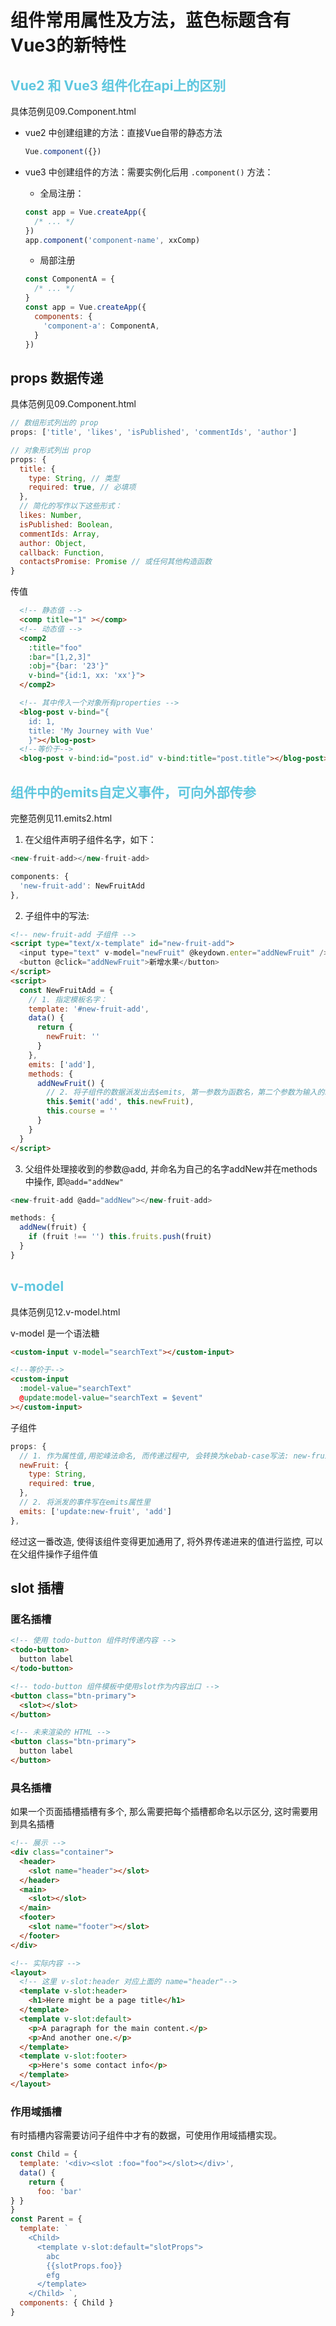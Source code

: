 # 组件常用属性及方法，蓝色标题含有Vue3的新特性

## <font color="#5FC7DF">Vue2 和 Vue3 组件化在api上的区别</font>
具体范例见09.Component.html

- vue2 中创建组建的方法：直接Vue自带的静态方法
  ```js
  Vue.component({})
  ```  

- vue3 中创建组件的方法：需要实例化后用 `.component()` 方法：   
  - 全局注册：
  ```js
  const app = Vue.createApp({
    /* ... */
  })
  app.component('component-name', xxComp)
  ```

  - 局部注册
  ```js
  const ComponentA = {
    /* ... */
  }
  const app = Vue.createApp({
    components: {
      'component-a': ComponentA,
    } 
  })
  ```

## props 数据传递
具体范例见09.Component.html

```js
// 数组形式列出的 prop
props: ['title', 'likes', 'isPublished', 'commentIds', 'author']

// 对象形式列出 prop  
props: {
  title: {
    type: String, // 类型
    required: true, // 必填项
  },
  // 简化的写作以下这些形式：
  likes: Number, 
  isPublished: Boolean,
  commentIds: Array,
  author: Object,
  callback: Function,
  contactsPromise: Promise // 或任何其他构造函数
}
```

传值

```html
  <!-- 静态值 -->
  <comp title="1" ></comp>
  <!-- 动态值 -->
  <comp2 
    :title="foo"
    :bar="[1,2,3]" 
    :obj="{bar: '23'}" 
    v-bind="{id:1, xx: 'xx'}">
  </comp2>

  <!-- 其中传入一个对象所有properties -->
  <blog-post v-bind="{
    id: 1,
    title: 'My Journey with Vue'
    }"></blog-post>
  <!--等价于-->
  <blog-post v-bind:id="post.id" v-bind:title="post.title"></blog-post>
```

## <font color="#5FC7DF">组件中的emits自定义事件，可向外部传参</font>
完整范例见11.emits2.html

1. 在父组件声明子组件名字，如下：
```js
<new-fruit-add></new-fruit-add>

components: {
  'new-fruit-add': NewFruitAdd
},
```

2. 子组件中的写法:
```html
<!-- new-fruit-add 子组件 -->
<script type="text/x-template" id="new-fruit-add">
  <input type="text" v-model="newFruit" @keydown.enter="addNewFruit" />
  <button @click="addNewFruit">新增水果</button>
</script>
<script>
  const NewFruitAdd = {
    // 1. 指定模板名字：
    template: '#new-fruit-add',
    data() {
      return {
        newFruit: ''
      }
    },
    emits: ['add'],
    methods: {
      addNewFruit() {
        // 2. 将子组件的数据派发出去$emits, 第一参数为函数名，第二个参数为输入的水果名：
        this.$emit('add', this.newFruit),
        this.course = ''
      }
    }
  }
</script>
```

3. 父组件处理接收到的参数@add, 并命名为自己的名字addNew并在methods中操作, 即`@add="addNew"`
  ```js
  <new-fruit-add @add="addNew"></new-fruit-add>

  methods: {
    addNew(fruit) {
      if (fruit !== '') this.fruits.push(fruit)
    }
  }
  ```

## <font color="#5FC7DF">v-model</font>
具体范例见12.v-model.html

v-model 是一个语法糖
```html
<custom-input v-model="searchText"></custom-input>

<!--等价于--> 
<custom-input
  :model-value="searchText"
  @update:model-value="searchText = $event"
></custom-input>
```

子组件
```js
props: {
  // 1. 作为属性值,用驼峰法命名, 而传递过程中, 会转换为kebab-case写法: new-fruit
  newFruit: {
    type: String,
    required: true,
  },
  // 2. 将派发的事件写在emits属性里
  emits: ['update:new-fruit', 'add']
},
```

经过这一番改造, 使得该组件变得更加通用了, 将外界传递进来的值进行监控, 可以在父组件操作子组件值


## slot 插槽

### 匿名插槽
```html
<!-- 使用 todo-button 组件时传递内容 -->
<todo-button>
  button label
</todo-button>

<!-- todo-button 组件模板中使用slot作为内容出口 --> 
<button class="btn-primary">
  <slot></slot>
</button>

<!-- 未来渲染的 HTML --> 
<button class="btn-primary">
  button label
</button>
```
### 具名插槽

如果一个页面插槽插槽有多个, 那么需要把每个插槽都命名以示区分, 这时需要用到具名插槽

```html
<!-- 展示 -->
<div class="container">
  <header>
    <slot name="header"></slot>
  </header>
  <main>
    <slot></slot>
  </main>
  <footer>
    <slot name="footer"></slot>
  </footer>
</div>

<!-- 实际内容 -->
<layout>
  <!-- 这里 v-slot:header 对应上面的 name="header"-->
  <template v-slot:header>
    <h1>Here might be a page title</h1>
  </template>
  <template v-slot:default>
    <p>A paragraph for the main content.</p>
    <p>And another one.</p>
  </template>
  <template v-slot:footer>
    <p>Here's some contact info</p>
  </template>
</layout>
```

### 作用域插槽

有时插槽内容需要访问子组件中才有的数据，可使用作用域插槽实现。

```js
const Child = {
  template: '<div><slot :foo="foo"></slot></div>',
  data() {
    return {
      foo: 'bar'
} }
}
const Parent = {
  template: `
    <Child>
      <template v-slot:default="slotProps">
        abc
        {{slotProps.foo}}
        efg
      </template>
    </Child> `,
  components: { Child }
}
```